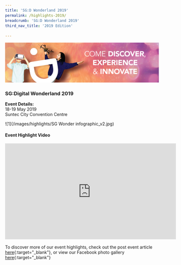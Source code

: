 ```yaml
---
title: 'SG:D Wonderland 2019'
permalink: /highlights-2019/
breadcrumb: 'SG:D Wonderland 2019'
third_nav_title: '2019 Edition'

---
```


![2](/images/highlights/2019-highlights-banner.jpg)

### SG:Digital Wonderland 2019<br>

**Event Details:**<br>
18-19 May 2019<br>
Suntec City Convention Centre

![1](/images/highlights/SG Wonder infographic_v2.jpg)

#### Event Highlight Video

<div class="bp-youtube">
<iframe width="560" height="315" src="https://www.youtube.com/embed/dET2sJclGrs" frameborder="0" allow="accelerometer; autoplay; encrypted-media; gyroscope; picture-in-picture" allowfullscreen></iframe>
</div>


To discover more of our event highlights, check out the post event article [here](https://www2.imda.gov.sg/news-and-events/impact-news/2019/07/A-Digital-Wonderland-Of-Innovation){:target="_blank"}, or view our Facebook photo gallery [here](https://www.facebook.com/pg/IMDAsg/photos/?tab=album&album_id=2230377073711671&ref=page_internal){:target="_blank"}
